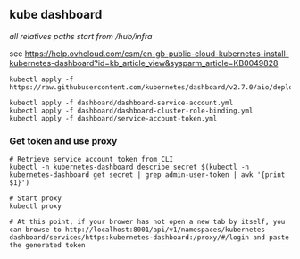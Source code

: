 ## kube dashboard
*all relatives paths start from /hub/infra*

see https://help.ovhcloud.com/csm/en-gb-public-cloud-kubernetes-install-kubernetes-dashboard?id=kb_article_view&sysparm_article=KB0049828

```shell
kubectl apply -f https://raw.githubusercontent.com/kubernetes/dashboard/v2.7.0/aio/deploy/recommended.yaml

kubectl apply -f dashboard/dashboard-service-account.yml
kubectl apply -f dashboard/dashboard-cluster-role-binding.yml
kubectl apply -f dashboard/service-account-token.yml
```

### Get token and use proxy
````shell
# Retrieve service account token from CLI
kubectl -n kubernetes-dashboard describe secret $(kubectl -n kubernetes-dashboard get secret | grep admin-user-token | awk '{print $1}')

# Start proxy
kubectl proxy

# At this point, if your brower has not open a new tab by itself, you can browse to http://localhost:8001/api/v1/namespaces/kubernetes-dashboard/services/https:kubernetes-dashboard:/proxy/#/login and paste the generated token
````
